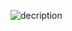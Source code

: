 
![decription](https://github.com/karimheal/CTF-Wups/assets/93731698/e4576a0c-120c-4f6e-a1d0-d51740b28713)
